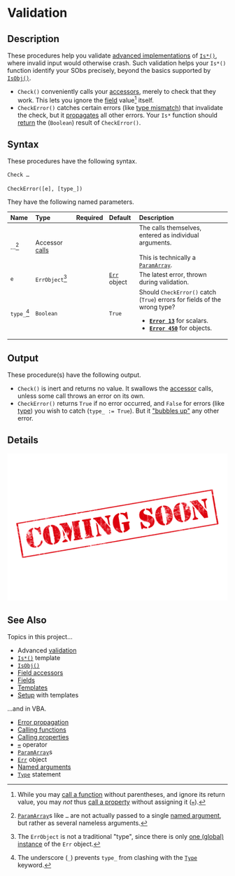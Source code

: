 # Validation #

## Description ##

These procedures help you validate [advanced implementations][sob_tmp_chk] of [`Is*()`][sob_tmp_is], where invalid input would otherwise crash.  Such validation helps your `Is*()` function identify your SObs precisely, beyond the basics supported by [`IsObj()`][sob_typo].

  - `Check()` conveniently calls your [accessors][sob_tmp_acc], merely to check that they work.  This lets you ignore the [field][sob_fld] value[^1] itself.
  - `CheckError()` catches certain errors (like [type mismatch][vba_err_13]) that invalidate the check, but it [propagates][vba_ppg_err] all other errors.  Your `Is*` function should [return][sob_tmp_rtn] the (`Boolean`) result of `CheckError()`.


  [^1]: While you may [call a function][vba_fun_prns] without parentheses, and ignore its return value, you may _not_ thus [call a property][vba_prp_call] without assigning it ([`=`][vba_eq_op]).


## Syntax ##

These procedures have the following syntax.

```vba
Check …

CheckError([e], [type_])
```

They have the following named parameters.

| Name        | Type                           | Required | Default                     | Description                                                                                                                                                                             |
| :---------- | :----------------------------- | :------: | :-------------------------- | :-------------------------------------------------------------------------------------------------------------------------------------------------------------------------------------- |
| …[^2]       | Accessor [calls][vba_prp_call] |          |                             | The calls themselves, entered as individual arguments.<br><br>This is technically a [`ParamArray`][vba_parr].                                                                           |
| `e`         | `ErrObject`[^3]                |          | [`Err`][vba_err_obj] object | The latest error, thrown during validation.                                                                                                                                             |
| `type_`[^4] | `Boolean`                      |          | `True`                      | Should `CheckError()` catch (`True`) errors for fields of the wrong type?<ul><li>[**`Error 13`**][vba_err_13] for scalars.</li><li>[**`Error 450`**][vba_err_450] for objects.</li><ul> |


  [^2]: [`ParamArray`][vba_parr]s like `…` are not actually passed to a single [named argument][vba_nm_args], but rather as several nameless arguments.
  [^3]: The `ErrObject` is not a traditional "type", since there is only [one (global) instance][vba_err_typ] of the `Err` object.
  [^4]: The underscore (`_`) prevents `type_` from clashing with the [`Type`][vba_typ_kwd] keyword.


## Output ##

These procedure(s) have the following output.

  - `Check()` is inert and returns no value.  It swallows the [accessor][sob_tmp_acc] calls, unless some call throws an error on its own.
  - `CheckError()` returns `True` if no error occurred, and `False` for errors (like [type][vba_err_13]) you wish to catch (`type_ := True`).  But it ["bubbles up"][vba_ppg_err] any other error.


## Details ##

![](../med/banner_unfinished.png)


## See Also ##

Topics in this project…

  - Advanced [validation][sob_tmp_chk]
  - [`Is*()`][sob_tmp_is] template
  - [`IsObj()`][sob_typo]
  - [Field accessors][sob_tmp_acc]
  - [Fields][sob_fld]
  - [Templates][sob_tmps]
  - [Setup][sob_setup] with templates

…and in VBA.

  - [Error propagation][vba_ppg_err]
  - [Calling functions][vba_fun_call]
  - [Calling properties][vba_prp_call]
  - [`=`][vba_eq_op] operator
  - [`ParamArray`][vba_parr]s
  - [`Err`][vba_err_obj] object
  - [Named arguments][vba_nm_args]
  - [`Type`][vba_typ_kwd] statement



  [sob_tmp_chk]:  ../src/SObTemplate.bas#L111-L140
  [sob_tmp_is]:   ../src/SObTemplate.bas#L89-L150
  [sob_typo]:     Typology.md
  [sob_tmp_acc]:  ../src/SObTemplate.bas#L171-L213
  [sob_fld]:      Field.md
  [vba_err_13]:   https://learn.microsoft.com/office/vba/language/reference/user-interface-help/type-mismatch-error-13
  [vba_ppg_err]:  https://www.fastercapital.com/content/Error-Handling--Error-Handling-Excellence--Bulletproofing-Your-VBA-Code.html#Error-Bubbling-and-Propagation
  [sob_tmp_rtn]:  ../src/SObTemplate.bas#L149
  [vba_fun_prns]: https://learn.microsoft.com/office/vba/language/concepts/getting-started/calling-sub-and-function-procedures#use-parentheses-when-calling-function-procedures
  [vba_prp_call]: https://learn.microsoft.com/office/vba/language/concepts/getting-started/calling-property-procedures
  [vba_eq_op]:    https://learn.microsoft.com/office/vba/language/reference/user-interface-help/equals-operator
  [vba_parr]:     https://learn.microsoft.com/office/vba/language/concepts/getting-started/understanding-parameter-arrays
  [vba_err_obj]:  https://learn.microsoft.com/office/vba/language/reference/user-interface-help/err-object
  [vba_err_450]:  https://learn.microsoft.com/office/vba/language/reference/user-interface-help/wrong-number-of-arguments-error-450
  [vba_nm_args]:  https://learn.microsoft.com/office/vba/language/concepts/getting-started/understanding-named-arguments-and-optional-arguments
  [vba_err_typ]:  https://stackoverflow.com/a/55067026
  [vba_typ_kwd]:  https://learn.microsoft.com/office/vba/language/reference/user-interface-help/type-statement
  [sob_tmps]:     ../../../search?type=code&q=path:src/*Template.bas
  [sob_setup]:    ../README.md#setup
  [vba_errs]:     https://learn.microsoft.com/office/vba/language/reference/error-messages
  [vba_fun_call]: https://learn.microsoft.com/office/vba/language/concepts/getting-started/calling-sub-and-function-procedures
